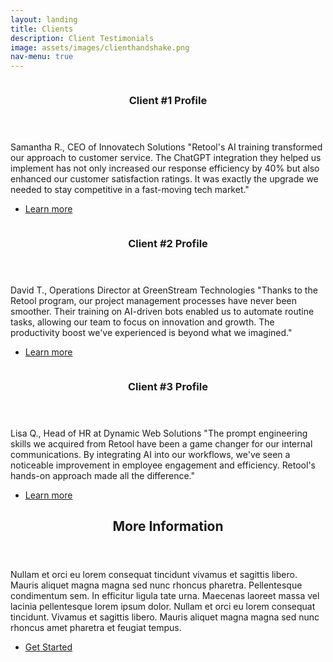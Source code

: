 ```yaml
---
layout: landing
title: Clients
description: Client Testimonials
image: assets/images/clienthandshake.png
nav-menu: true
---
```


<!-- Two -->
<section id="two" class="spotlights">
    <section>
        <a href="generic.html" class="image">
            <img src="/blog/assets/images/pic08.jpg" alt="" data-position="center center" />
        </a>
        <div class="content">
            <div class="inner">
                <header class="major">
                    <h3>Client #1 Profile</h3>
                </header>
                <p>Samantha R., CEO of Innovatech Solutions
"Retool's AI training transformed our approach to customer service. The ChatGPT integration they helped us implement has not only increased our response efficiency by 40% but also enhanced our customer satisfaction ratings. It was exactly the upgrade we needed to stay competitive in a fast-moving tech market."</p>
                <ul class="actions">
                    <li><a href="generic.html" class="button">Learn more</a></li>
                </ul>
            </div>
        </div>
    </section>
    <section>
        <a href="generic.html" class="image">
            <img src="/blog/assets/images/pic09.jpg" alt="" data-position="top center" />
        </a>
        <div class="content">
            <div class="inner">
                <header class="major">
                    <h3>Client #2 Profile</h3>
                </header>
                <p>David T., Operations Director at GreenStream Technologies
"Thanks to the Retool program, our project management processes have never been smoother. Their training on AI-driven bots enabled us to automate routine tasks, allowing our team to focus on innovation and growth. The productivity boost we've experienced is beyond what we imagined."</p>
                <ul class="actions">
                    <li><a href="generic.html" class="button">Learn more</a></li>
                </ul>
            </div>
        </div>
    </section>
    <section>
        <a href="generic.html" class="image">
            <img src="/blog/assets/images/pic10.jpg" alt="" data-position="25% 25%" />
        </a>
        <div class="content">
            <div class="inner">
                <header class="major">
                    <h3>Client #3 Profile</h3>
                </header>
                <p>Lisa Q., Head of HR at Dynamic Web Solutions
"The prompt engineering skills we acquired from Retool have been a game changer for our internal communications. By integrating AI into our workflows, we've seen a noticeable improvement in employee engagement and efficiency. Retool's hands-on approach made all the difference."</p>
                <ul class="actions">
                    <li><a href="generic.html" class="button">Learn more</a></li>
                </ul>
            </div>
        </div>
    </section>
</section>

<!-- Three -->
<section id="three">
    <div class="inner">
        <header class="major">
            <h2>More Information</h2>
        </header>
        <p>Nullam et orci eu lorem consequat tincidunt vivamus et sagittis libero. Mauris aliquet magna magna sed nunc rhoncus pharetra. Pellentesque condimentum sem. In efficitur ligula tate urna. Maecenas laoreet massa vel lacinia pellentesque lorem ipsum dolor. Nullam et orci eu lorem consequat tincidunt. Vivamus et sagittis libero. Mauris aliquet magna magna sed nunc rhoncus amet pharetra et feugiat tempus.</p>
        <ul class="actions">
            <li><a href="generic.html" class="button next">Get Started</a></li>
        </ul>
    </div>
</section>